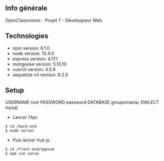 ## Info générale

OpenClassrooms - Projet 7 - Développeur Web

## Technologies

- npm version: 6.1.0
- node version: 10.4.0
- express version: 4.17.1
- mongoose version: 5.10.10
- vue/cli version: 4.5.9
- sequelize-cli version: 6.2.0

## Setup


USERNAME root
PASSWORD password
DATABASE groupomania;
DIALECT mysql

- Lancer l'Api.

```
$ cd /back-end
$ node server
```

 - Puis lancer Vue js.

```
$ cd /front-end/appvue
$ npm run serve

```
